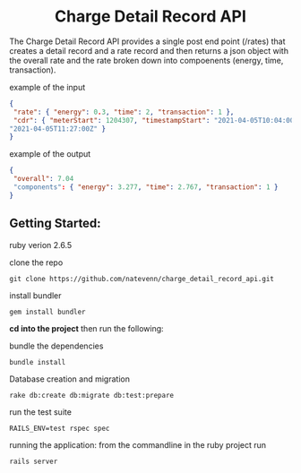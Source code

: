 <h1 align=center>Charge Detail Record API</h1>

<p>The Charge Detail Record API provides a single post end point (/rates) that creates a detail record and a rate record and then returns a json object with the overall rate and the rate broken down into compoenents (energy, time, transaction).</p>

example of the input
```json
{
 "rate": { "energy": 0.3, "time": 2, "transaction": 1 },
 "cdr": { "meterStart": 1204307, "timestampStart": "2021-04-05T10:04:00Z", "meterStop": 1215230, "timestampStop":
"2021-04-05T11:27:00Z" }
}
```
example of the output
```json
{
 "overall": 7.04
 "components": { "energy": 3.277, "time": 2.767, "transaction": 1 }
}
```

Getting Started:
---
ruby verion 2.6.5


clone the repo
```
git clone https://github.com/natevenn/charge_detail_record_api.git
```

install bundler
```
gem install bundler
```

**cd into the project** then run the following:

bundle the dependencies
```
bundle install
```

Database creation and migration
```
rake db:create db:migrate db:test:prepare
```

run the test suite
```
RAILS_ENV=test rspec spec
```

running the application:
from the commandline in the ruby project run
```
rails server
```



